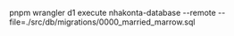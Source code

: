 pnpm wrangler d1 execute nhakonta-database --remote --file=./src/db/migrations/0000_married_marrow.sql